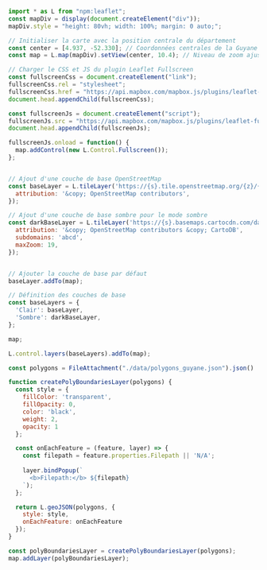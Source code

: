 ```js
import * as L from "npm:leaflet";
const mapDiv = display(document.createElement("div"));
mapDiv.style = "height: 80vh; width: 100%; margin: 0 auto;";

// Initialiser la carte avec la position centrale du département
const center = [4.937, -52.330]; // Coordonnées centrales de la Guyane française
const map = L.map(mapDiv).setView(center, 10.4); // Niveau de zoom ajusté

// Charger le CSS et JS du plugin Leaflet Fullscreen
const fullscreenCss = document.createElement("link");
fullscreenCss.rel = "stylesheet";
fullscreenCss.href = "https://api.mapbox.com/mapbox.js/plugins/leaflet-fullscreen/v1.0.1/leaflet.fullscreen.css";
document.head.appendChild(fullscreenCss);

const fullscreenJs = document.createElement("script");
fullscreenJs.src = "https://api.mapbox.com/mapbox.js/plugins/leaflet-fullscreen/v1.0.1/Leaflet.fullscreen.min.js";
document.head.appendChild(fullscreenJs);

fullscreenJs.onload = function() {
  map.addControl(new L.Control.Fullscreen());
};


// Ajout d'une couche de base OpenStreetMap
const baseLayer = L.tileLayer('https://{s}.tile.openstreetmap.org/{z}/{x}/{y}.png', {
  attribution: '&copy; OpenStreetMap contributors',
});

// Ajout d'une couche de base sombre pour le mode sombre
const darkBaseLayer = L.tileLayer('https://{s}.basemaps.cartocdn.com/dark_all/{z}/{x}/{y}{r}.png', {
  attribution: '&copy; OpenStreetMap contributors &copy; CartoDB',
  subdomains: 'abcd',
  maxZoom: 19,
});


// Ajouter la couche de base par défaut
baseLayer.addTo(map);

// Définition des couches de base
const baseLayers = {
  'Clair': baseLayer,
  'Sombre': darkBaseLayer,
};

map;

L.control.layers(baseLayers).addTo(map);


```


```js
const polygons = FileAttachment("./data/polygons_guyane.json").json()

```


<!-- ```js
const poly  = polygons.features.map(feature => ({
    geom: feature.properties.geometry,
    filepath: feature.properties.Filepath,
  }));

const selectedPoly = view(
  Inputs.select(poly, {
    label: "Sélectionnez un polygon",
    format: d => `${d.filepath}`,
    value: poly[0]
  })
);
``` -->

```js
function createPolyBoundariesLayer(polygons) {
  const style = {
    fillColor: 'transparent',
    fillOpacity: 0,
    color: 'black',
    weight: 2,
    opacity: 1
  };

  const onEachFeature = (feature, layer) => {
    const filepath = feature.properties.Filepath || 'N/A';
    
    layer.bindPopup(`
      <b>Filepath:</b> ${filepath}
    `);
  };

  return L.geoJSON(polygons, {
    style: style,
    onEachFeature: onEachFeature
  });
}
```

```js
const polyBoundariesLayer = createPolyBoundariesLayer(polygons);
map.addLayer(polyBoundariesLayer);
```